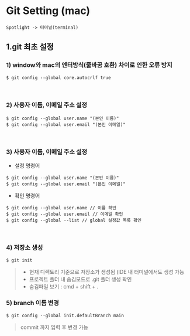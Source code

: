 Git Setting (mac)
=============
```
Spotlight -> 터미널(terminal)
```

1.git 최초 설정
-------------
### 1) window와 mac의 엔터방식(줄바꿈 호환) 차이로 인한 오류 방지
```
$ git config --global core.autocrlf true
```
&nbsp;
### 2) 사용자 이름, 이메일 주소 설정
```
$ git config --global user.name "(본인 이름)"
$ git config --global user.email "(본인 이메일)"
```
&nbsp;
### 3) 사용자 이름, 이메일 주소 설정
* 설정 명령어
```
$ git config --global user.name "(본인 이름)"
$ git config --global user.email "(본인 이메일)"
```
* 확인 명령어
```
$ git config --global user.name // 이름 확인
$ git config --global user.email // 이메일 확인
$ git config --global --list // global 설정값 목록 확인
```
&nbsp;
### 4) 저장소 생성
```
$ git init
```
> * 현재 디렉토리 기준으로 저장소가 생성됨 (IDE 내 터미널에서도 생성 가능
> * 프로젝트 폴더 내 숨김모드로 .git 폴더 생성 확인
> * 숨김파일 보기 : cmd + shift + .
&nbsp;
### 5) branch 이름 변경
```
$ git config --global init.defaultBranch main
```
  > commit 까지 입력 후 변경 가능

&nbsp;





